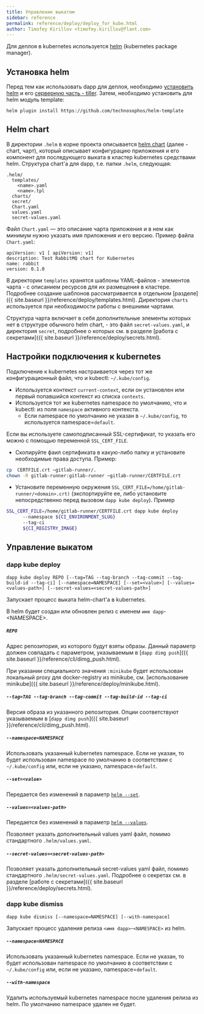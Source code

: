```yaml
---
title: Управление выкатом
sidebar: reference
permalink: reference/deploy/deploy_for_kube.html
author: Timofey Kirillov <timofey.kirillov@flant.com>
---
```


Для деплоя в kubernetes используется [helm](https://helm.sh/) (kubernetes package manager).

## Установка helm

Перед тем как использовать dapp для деплоя, необходимо [установить helm](https://docs.helm.sh/using_helm/#installing-helm) и его [серверную часть - tiller](https://docs.helm.sh/using_helm/#installing-tiller). Затем, необходимо установить для helm модуль template:

```
helm plugin install https://github.com/technosophos/helm-template
```

## Helm chart

В директории `.helm` в корне проекта описывается [helm chart](https://github.com/kubernetes/helm/blob/master/docs/charts.md#charts) (далее - chart, чарт), который описывает конфигурацию приложения и его компонент для последующего выката в кластер kubernetes средствами helm. Структура chart'а для dapp, т.е. папки `.helm`, следующая:

```
.helm/
  templates/
    <name>.yaml
    <name>.tpl
  charts/
  secret/
  Chart.yaml
  values.yaml
  secret-values.yaml
```

Файл `Chart.yaml` — это описание чарта приложения и в нем как минимум нужно указать имя приложения и его версию. Пример файла `Chart.yaml`:
```
apiVersion: v1 [ apiVersion: v1]
description: Test RabbitMQ chart for Kubernetes
name: rabbit
version: 0.1.0
```

В директории `templates` хранятся шаблоны YAML-файлов - элементов чарта - с описанием ресурсов для их размещения в кластере. Подробнее создание шаблонов рассматривается в отдельном [разделе]({{ site.baseurl }}/reference/deploy/templates.html). Директория `charts` используется при необходимости работы с внешними чартами.

Структура чарта включает в себя дополнительные элементы которых нет в структуре обычного helm chart, - это файл `secret-values.yaml`, и директория `secret`, подробнее о которых см. в разделе [работа с секретами]({{ site.baseurl }}/reference/deploy/secrets.html).

## Настройки подключения к kubernetes

Подключение к kubernetes настраивается через тот же конфигурационный файл, что и kubectl: `~/.kube/config`.

* Используется контекст `current-context`, если он установлен или первый попавшийся контекст из списка `contexts`.
* Используется тот же kubernetes namespace по умолчанию, что и kubectl: из поля `namespace` активного контекста.
  * Если namespace по умолчанию не указан в `~/.kube/config`, то используется namespace=`default`.

Если вы используете самоподписанный SSL-сертификат, то указать его можно с помощью переменной `SSL_CERT_FILE`.
* Скопируйте фаил сертификата в какую-либо папку и установите необходимые права доступа. Пример:
```bash
cp  CERTFILE.crt ~gitlab-runner/.
chown -R gitlab-runner:gitlab-runner ~gitlab-runner/CERTFILE.crt
```
* Установите переменную окружения `SSL_CERT_FILE=/home/gitlab-runner/<domain>.crt)` (экспортируйте ее, либо установите непосредственно перед вызовом `dapp kube deploy`). Пример
```bash
SSL_CERT_FILE=/home/gitlab-runner/CERTFILE.crt dapp kube deploy
      --namespace ${CI_ENVIRONMENT_SLUG}
      --tag-ci
      ${CI_REGISTRY_IMAGE}
```


## Управление выкатом

### dapp kube deploy

```
dapp kube deploy REPO [--tag=TAG --tag-branch --tag-commit --tag-build-id --tag-ci] [--namespace=NAMESPACE] [--set=<value>] [--values=<values-path>] [--secret-values=<secret-values-path>]
```

Запускает процесс выката helm-chart'а в kubernetes.

В helm будет создан или обновлен релиз с именем `имя dapp`-\<NAMESPACE\>.

##### `REPO`

Адрес репозитория, из которого будут взяты образы. Данный параметр должен совпадать с параметром, указываемым в [`dapp dimg push`]({{ site.baseurl }}/reference/cli/dimg_push.html).

При указании специального значения `:minikube` будет использован локальный proxy для docker-registry из minikube, см. [использование minikube]({{ site.baseurl }}/reference/deploy/minikube.html).

##### `--tag=TAG --tag-branch --tag-commit --tag-build-id --tag-ci`

Версия образа из указанного репозитория. Опции соответствуют указываемым в [`dapp dimg push`]({{ site.baseurl }}/reference/cli/dimg_push.html).

##### `--namespace=NAMESPACE`

Использовать указанный kubernetes namespace. Если не указан, то будет использован namespace по умолчанию в соответствии с `~/.kube/config` или, если не указано, namespace=`default`.

##### `--set=<value>`

Передается без изменений в параметр [`helm --set`](https://github.com/kubernetes/helm/blob/master/docs/chart_template_guide/values_files.md#values-files).

##### `--values=<values-path>`

Передается без изменений в параметр [`helm --values`](https://github.com/kubernetes/helm/blob/master/docs/chart_template_guide/values_files.md#values-files).

Позволяет указать дополнительный values yaml файл, помимо стандартного `.helm/values.yaml`.

##### `--secret-values=<secret-values-path>`

Позволяет указать дополнительный secret-values yaml файл, помимо стандартного `.helm/secret-values.yaml`. Подробнее о секретах см. в разделе [работе с секретами]({{ site.baseurl }}/reference/deploy/secrets.html).

### dapp kube dismiss

```
dapp kube dismiss [--namespace=NAMESPACE] [--with-namespace]
```

Запускает процесс удаления релиза `<имя dapp>`-`<NAMESPACE>` из helm.

##### `--namespace=NAMESPACE`

Использовать указанный kubernetes namespace. Если не указан, то будет использован namespace по умолчанию в соответствии с `~/.kube/config` или, если не указано, namespace=`default`.

##### `--with-namespace`

Удалить используемый kubernetes namespace после удаления релиза из helm. По умолчанию namespace удален не будет.
